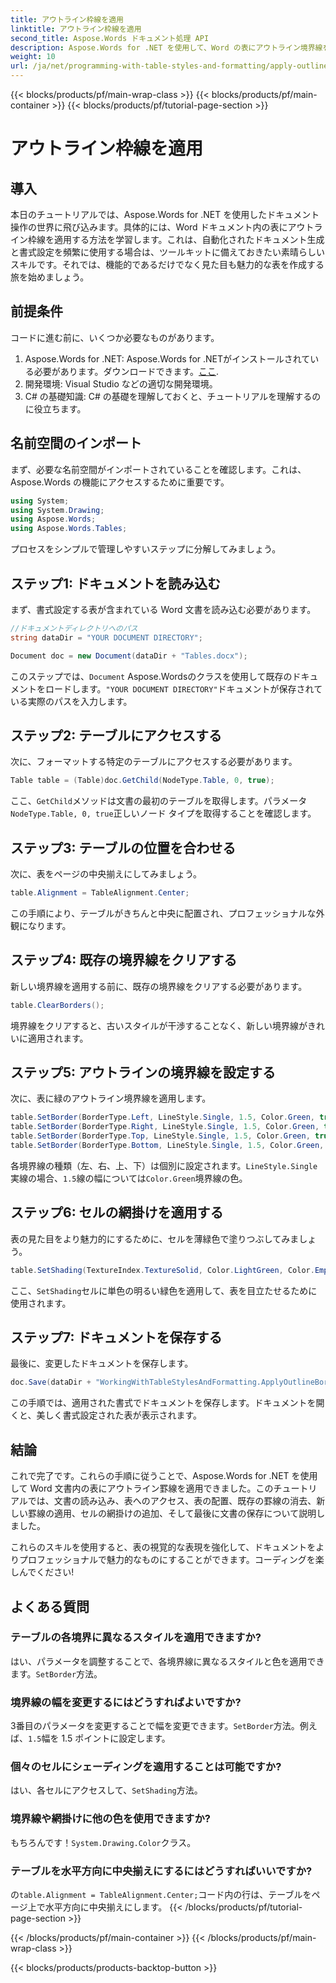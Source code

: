 ```yaml
---
title: アウトライン枠線を適用
linktitle: アウトライン枠線を適用
second_title: Aspose.Words ドキュメント処理 API
description: Aspose.Words for .NET を使用して、Word の表にアウトライン境界線を適用する方法を学びます。完璧な表の書式設定を行うには、ステップ バイ ステップ ガイドに従ってください。
weight: 10
url: /ja/net/programming-with-table-styles-and-formatting/apply-outline-border/
---
```


{{< blocks/products/pf/main-wrap-class >}}
{{< blocks/products/pf/main-container >}}
{{< blocks/products/pf/tutorial-page-section >}}

# アウトライン枠線を適用

## 導入

本日のチュートリアルでは、Aspose.Words for .NET を使用したドキュメント操作の世界に飛び込みます。具体的には、Word ドキュメント内の表にアウトライン枠線を適用する方法を学習します。これは、自動化されたドキュメント生成と書式設定を頻繁に使用する場合は、ツールキットに備えておきたい素晴らしいスキルです。それでは、機能的であるだけでなく見た目も魅力的な表を作成する旅を始めましょう。

## 前提条件

コードに進む前に、いくつか必要なものがあります。

1.  Aspose.Words for .NET: Aspose.Words for .NETがインストールされている必要があります。ダウンロードできます。[ここ](https://releases.aspose.com/words/net/).
2. 開発環境: Visual Studio などの適切な開発環境。
3. C# の基礎知識: C# の基礎を理解しておくと、チュートリアルを理解するのに役立ちます。

## 名前空間のインポート

まず、必要な名前空間がインポートされていることを確認します。これは、Aspose.Words の機能にアクセスするために重要です。

```csharp
using System;
using System.Drawing;
using Aspose.Words;
using Aspose.Words.Tables;
```

プロセスをシンプルで管理しやすいステップに分解してみましょう。

## ステップ1: ドキュメントを読み込む

まず、書式設定する表が含まれている Word 文書を読み込む必要があります。

```csharp
//ドキュメントディレクトリへのパス
string dataDir = "YOUR DOCUMENT DIRECTORY";

Document doc = new Document(dataDir + "Tables.docx");
```

このステップでは、`Document` Aspose.Wordsのクラスを使用して既存のドキュメントをロードします。`"YOUR DOCUMENT DIRECTORY"`ドキュメントが保存されている実際のパスを入力します。

## ステップ2: テーブルにアクセスする

次に、フォーマットする特定のテーブルにアクセスする必要があります。 

```csharp
Table table = (Table)doc.GetChild(NodeType.Table, 0, true);
```

ここ、`GetChild`メソッドは文書の最初のテーブルを取得します。パラメータ`NodeType.Table, 0, true`正しいノード タイプを取得することを確認します。

## ステップ3: テーブルの位置を合わせる

次に、表をページの中央揃えにしてみましょう。

```csharp
table.Alignment = TableAlignment.Center;
```

この手順により、テーブルがきちんと中央に配置され、プロフェッショナルな外観になります。

## ステップ4: 既存の境界線をクリアする

新しい境界線を適用する前に、既存の境界線をクリアする必要があります。

```csharp
table.ClearBorders();
```

境界線をクリアすると、古いスタイルが干渉することなく、新しい境界線がきれいに適用されます。

## ステップ5: アウトラインの境界線を設定する

次に、表に緑のアウトライン境界線を適用します。

```csharp
table.SetBorder(BorderType.Left, LineStyle.Single, 1.5, Color.Green, true);
table.SetBorder(BorderType.Right, LineStyle.Single, 1.5, Color.Green, true);
table.SetBorder(BorderType.Top, LineStyle.Single, 1.5, Color.Green, true);
table.SetBorder(BorderType.Bottom, LineStyle.Single, 1.5, Color.Green, true);
```

各境界線の種類（左、右、上、下）は個別に設定されます。`LineStyle.Single`実線の場合、`1.5`線の幅については`Color.Green`境界線の色。

## ステップ6: セルの網掛けを適用する

表の見た目をより魅力的にするために、セルを薄緑色で塗りつぶしてみましょう。

```csharp
table.SetShading(TextureIndex.TextureSolid, Color.LightGreen, Color.Empty);
```

ここ、`SetShading`セルに単色の明るい緑色を適用して、表を目立たせるために使用されます。

## ステップ7: ドキュメントを保存する

最後に、変更したドキュメントを保存します。

```csharp
doc.Save(dataDir + "WorkingWithTableStylesAndFormatting.ApplyOutlineBorder.docx");
```

この手順では、適用された書式でドキュメントを保存します。ドキュメントを開くと、美しく書式設定された表が表示されます。

## 結論

これで完了です。これらの手順に従うことで、Aspose.Words for .NET を使用して Word 文書内の表にアウトライン罫線を適用できました。このチュートリアルでは、文書の読み込み、表へのアクセス、表の配置、既存の罫線の消去、新しい罫線の適用、セルの網掛けの追加、そして最後に文書の保存について説明しました。 

これらのスキルを使用すると、表の視覚的な表現を強化して、ドキュメントをよりプロフェッショナルで魅力的なものにすることができます。コーディングを楽しんでください!

## よくある質問

### テーブルの各境界に異なるスタイルを適用できますか?  
はい、パラメータを調整することで、各境界線に異なるスタイルと色を適用できます。`SetBorder`方法。

### 境界線の幅を変更するにはどうすればよいですか?  
 3番目のパラメータを変更することで幅を変更できます。`SetBorder`方法。例えば、`1.5`幅を 1.5 ポイントに設定します。

### 個々のセルにシェーディングを適用することは可能ですか?  
はい、各セルにアクセスして、`SetShading`方法。

### 境界線や網掛けに他の色を使用できますか?  
もちろんです！`System.Drawing.Color`クラス。

### テーブルを水平方向に中央揃えにするにはどうすればいいですか?  
の`table.Alignment = TableAlignment.Center;`コード内の行は、テーブルをページ上で水平方向に中央揃えにします。
{{< /blocks/products/pf/tutorial-page-section >}}

{{< /blocks/products/pf/main-container >}}
{{< /blocks/products/pf/main-wrap-class >}}

{{< blocks/products/products-backtop-button >}}
